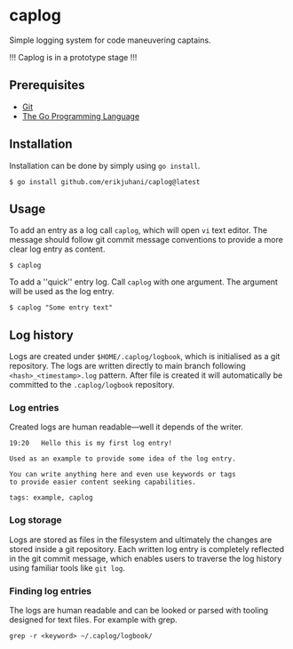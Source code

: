 # caplog

Simple logging system for code maneuvering captains.

!!! Caplog is in a prototype stage !!!

## Prerequisites

* [Git](https://git-scm.com/)
* [The Go Programming Language](https://go.dev/dl/)

## Installation

Installation can be done by simply using `go install`.

```
$ go install github.com/erikjuhani/caplog@latest
```

## Usage

To add an entry as a log call `caplog`, which will
open `vi` text editor. The message should follow git commit
message conventions to provide a more clear log entry as content.

```
$ caplog
```

To add a ''quick'' entry log. Call `caplog` with one argument.
The argument will be used as the log entry.

```
$ caplog "Some entry text"
```

## Log history

Logs are created under `$HOME/.caplog/logbook`, which is initialised as a git repository.
The logs are written directly to main branch following `<hash>_<timestamp>.log` pattern. 
After file is created it will automatically be committed to the `.caplog/logbook` repository.

### Log entries

Created logs are human readable—well it depends of the writer.

```log
19:20	Hello this is my first log entry!

Used as an example to provide some idea of the log entry.

You can write anything here and even use keywords or tags
to provide easier content seeking capabilities.

tags: example, caplog
```

### Log storage

Logs are stored as files in the filesystem and ultimately the changes
are stored inside a git repository. Each written log entry is completely reflected
in the git commit message, which enables users to traverse the log history using
familiar tools like `git log`.

### Finding log entries

The logs are human readable and can be looked or parsed with tooling designed for text files. For example with grep.

```
grep -r <keyword> ~/.caplog/logbook/
```
